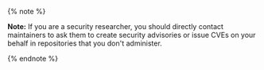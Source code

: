 {% note %}

**Note:** If you are a security researcher, you should directly contact maintainers to ask them to create security advisories or issue CVEs on your behalf in repositories that you don't administer.

{% endnote %}
